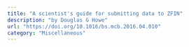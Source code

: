 ```yaml
---
title: "A scientist's guide for submitting data to ZFIN"
description: "by Douglas G Howe"
url: "https://doi.org/10.1016/bs.mcb.2016.04.010"
category: "Miscellaneous"
---
```

